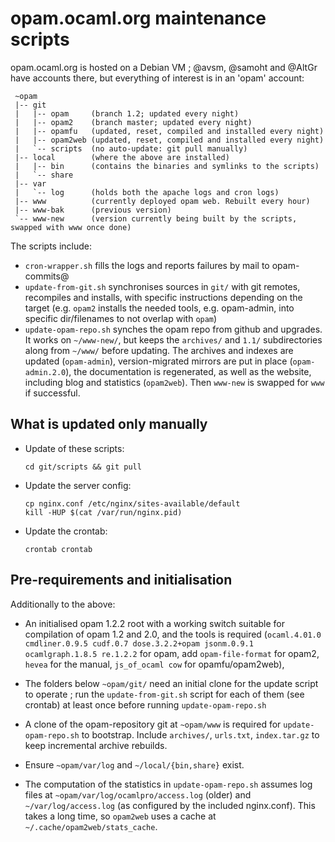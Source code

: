 # opam.ocaml.org maintenance scripts

opam.ocaml.org is hosted on a Debian VM ; @avsm, @samoht and @AltGr have accounts there, but everything of interest is in an 'opam' account:
```
 ~opam
 |-- git
 |   |-- opam     (branch 1.2; updated every night)
 |   |-- opam2    (branch master; updated every night)
 |   |-- opamfu   (updated, reset, compiled and installed every night)
 |   |-- opam2web (updated, reset, compiled and installed every night)
 |   `-- scripts  (no auto-update: git pull manually)
 |-- local        (where the above are installed)
 |   |-- bin      (contains the binaries and symlinks to the scripts)
 |   `-- share
 |-- var
 |   `-- log      (holds both the apache logs and cron logs)
 |-- www          (currently deployed opam web. Rebuilt every hour)
 |-- www-bak      (previous version)
 `-- www-new      (version currently being built by the scripts, swapped with www once done)
```

The scripts include:

* `cron-wrapper.sh` fills the logs and reports failures by mail to opam-commits@
* `update-from-git.sh` synchronises sources in `git/` with git remotes,
  recompiles and installs, with specific instructions depending on the target
  (e.g. `opam2` installs the needed tools, e.g. opam-admin, into specific
  dir/filenames to not overlap with `opam`)
* `update-opam-repo.sh` synches the opam repo from github and upgrades. It works
  on `~/www-new/`, but keeps the `archives/` and `1.1/` subdirectories along
  from `~/www/` before updating. The archives and indexes are updated
  (`opam-admin`), version-migrated mirrors are put in place (`opam-admin.2.0`),
  the documentation is regenerated, as well as the website, including blog and
  statistics (`opam2web`). Then `www-new` is swapped for `www` if successful.

## What is updated only manually

* Update of these scripts:

    ```
    cd git/scripts && git pull
    ```
* Update the server config:

    ```
    cp nginx.conf /etc/nginx/sites-available/default
    kill -HUP $(cat /var/run/nginx.pid)
    ```
* Update the crontab:

    ```
    crontab crontab
    ```

## Pre-requirements and initialisation

Additionally to the above:

* An initialised opam 1.2.2 root with a working switch suitable for compilation
  of opam 1.2 and 2.0, and the tools is required (`ocaml.4.01.0 cmdliner.0.9.5
  cudf.0.7 dose.3.2.2+opam jsonm.0.9.1 ocamlgraph.1.8.5 re.1.2.2` for opam, add
  `opam-file-format` for opam2, `hevea` for the manual, `js_of_ocaml cow` for
  opamfu/opam2web),

* The folders below `~opam/git/` need an initial clone for the update script to
  operate ; run the `update-from-git.sh` script for each of them (see crontab)
  at least once before running `update-opam-repo.sh`

* A clone of the opam-repository git at `~opam/www` is required for
  `update-opam-repo.sh` to bootstrap. Include `archives/`, `urls.txt`,
  `index.tar.gz` to keep incremental archive rebuilds.

* Ensure `~opam/var/log` and `~/local/{bin,share}` exist.

* The computation of the statistics in `update-opam-repo.sh` assumes log files
  at `~opam/var/log/ocamlpro/access.log` (older) and `~/var/log/access.log` (as
  configured by the included nginx.conf). This takes a long time, so `opam2web`
  uses a cache at `~/.cache/opam2web/stats_cache`.
